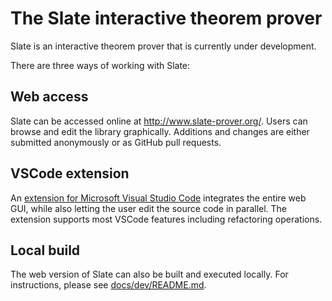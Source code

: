 # The Slate interactive theorem prover

Slate is an interactive theorem prover that is currently under development.

There are three ways of working with Slate:

## Web access

Slate can be accessed online at http://www.slate-prover.org/. Users can browse and edit the library graphically. Additions and changes are either submitted anonymously or as GitHub pull requests.

## VSCode extension

An [extension for Microsoft Visual Studio Code](https://marketplace.visualstudio.com/items?itemName=sreichelt.slate) integrates the entire web GUI, while also letting the user edit the source code in parallel. The extension supports most VSCode features including refactoring operations.

## Local build

The web version of Slate can also be built and executed locally. For instructions, please see [docs/dev/README.md](docs/dev/README.md).
